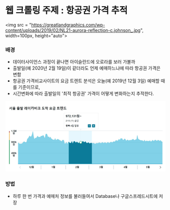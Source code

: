 # 웹 크롤링 주제 : 항공권 가격 추적
<img src = "https://greatlandgraphics.com/wp-content/uploads/2019/02/NL21-aurora-reflection-c.johnson_.jpg", width=100px, height="auto">
### 배경

- 데이터사이언스 과정이 끝나면 아이슬란드에 오로라를 보러 가볼까
- 출발일(예 2020년 2월 19일)이 같더라도 언제 예매하느냐에 따라 항공권 가격은 변함
- 항공권 가격비교사이트의 요금 트렌트 분석은 오늘(예 2019년 12월 3일) 예매할 때를 기준이므로,
- 시간변화에 따라 출발일의 '최적 항공권' 가격이 어떻게 변화하는지 추적한다.
<img src = "trend.jpg">

### 방법
- 하루 한 번 가격과 예매처 정보를 불러들여서 Database나 구글스프레드시트에 저장
